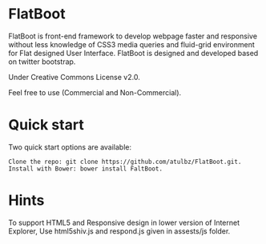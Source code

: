 FlatBoot
========

FlatBoot is front-end framework to develop webpage faster and responsive without less knowledge of CSS3 media queries and fluid-grid environment for Flat designed User Interface. FlatBoot is designed and developed based on twitter bootstrap.

Under Creative Commons License v2.0.

Feel free to use (Commercial and Non-Commercial).

Quick start
===========

Two quick start options are available:

    Clone the repo: git clone https://github.com/atulbz/FlatBoot.git.
    Install with Bower: bower install FaltBoot.

Hints
======

To support HTML5 and Responsive design in lower version of Internet Explorer, Use html5shiv.js and respond.js given in assests/js folder.
